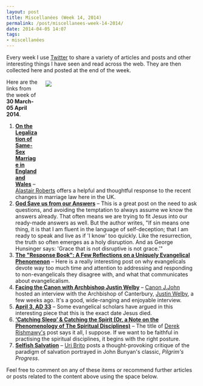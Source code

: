 ```yaml
---
layout: post
title: Miscellanées (Week 14, 2014)
permalink: /post/miscellanees-week-14-2014/
date: 2014-04-05 14:07
tags:
- miscellanées
---
```

Every week I use <a href="http://twitter.com/jakebelder">Twitter</a> to share a variety of articles and posts and other interesting things I have seen and read across the web. They are then collected here and posted at the end of the week.

<div style="float: right; margin: 5px 1px 0px 20px; width: 400px; height: 275px;"><img src="https://dl.dropboxusercontent.com/u/3897986/Jake%20Blog%20Images/sleeping%20on%20sofa.jpg"></div>
Here are the links from the week of <strong>30 March-05 April 2014</strong>.

<ol>
<li><strong><a href="http://bit.ly/1lxDcEu">On the Legalization of Same-Sex Marriage in England and Wales</a></strong> – <a href="http://twitter.com/zugzwanged">Alastair Roberts</a> offers a helpful and thoughtful response to the recent changes in marriage law here in the UK.</li>

<li><strong><a href="http://bit.ly/1lxY7ak">God Save us from our Answers</a></strong> – This is a great post on the need to ask questions, and avoiding the temptation to always assume we know the answers already. That often means we are trying to fit Jesus into our ready-made answers as well. But the author writes, "If sin means one thing, it is that I am fluent in the language of self-deception; that I am ready to speak and live as if 'I know' too quickly. Like the resurrection, the truth so often emerges as a holy disruption. And as George Hunsinger says: 'Grace that is not disruptive is not grace.'"</li>

<li><strong><a href="http://bit.ly/1hU49vg">The "Response Book": A Few Reflections on a Uniquely Evangelical Phenomenon</a></strong> – Here is a really interesting post on why evangelicals devote way too much time and attention to addressing and responding to non-evangelicals they disagree with, and what that communicates about evangelicalism.</li>

<li><strong><a href="http://youtu.be/6dvkBdXLx3A">Facing the Canon with Archbishop Justin Welby</a></strong> – <a href="http://twitter.com/canonjjohn">Canon J.John</a> hosted an interview with the Archbishop of Canterbury, <a href="http://twitter.com/JustinWelby">Justin Welby</a>, a few weeks ago. It's a good, wide-ranging and enjoyable interview.</li>

<li><strong><a href="http://bit.ly/1hkjKTW">April 3, AD 33</a></strong> – Some evangelical scholars have argued in this interesting piece that this is the exact date Jesus died.</li>

<li><strong><a href="http://bit.ly/1q4otA9">‘Catching Sleep’ & Catching the Spirit (Or, a Note on the Phenomenology of The Spiritual Disciplines)</a></strong> – The title of <a href="http://twitter.com/DZRishmawy">Derek Rishmawy's</a> post says it all, I suppose. If we want to be faithful in practising the spiritual disciplines, it begins with the right posture.</li>

<li><strong><a href="http://bit.ly/1dT3MWl">Selfish Salvation</a></strong> – <a href="http://twitter.com/uribrito">Uri Brito</a> posts a thought-provoking critique of the paradigm of salvation portrayed in John Bunyan's classic, <em>Pilgrim's Progress</em>.</li>
</ol>

Feel free to comment on any of these items or recommend further articles or posts related to the content above using the space below.
